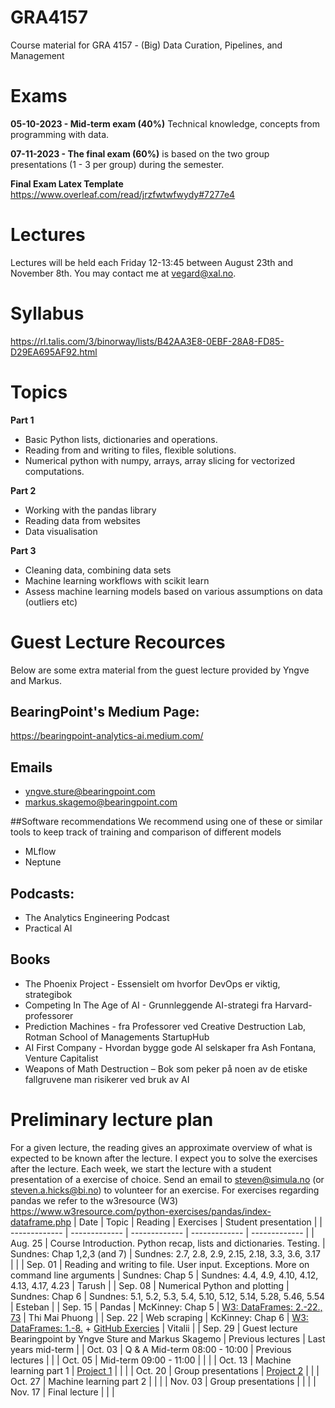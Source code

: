 # GRA4157

Course material for GRA 4157 - (Big) Data Curation, Pipelines, and Management

# Exams

**05-10-2023 - Mid-term exam (40%)** Technical knowledge, concepts from programming with data.

**07-11-2023 - The final exam (60%)** is based on the two group presentations (1 - 3 per group) during the semester.

**Final Exam Latex Template** https://www.overleaf.com/read/jrzfwtwfwydy#7277e4

# Lectures

Lectures will be held each Friday 12-13:45 between August 23th and November 8th. You may contact me at vegard@xal.no.

# Syllabus
https://rl.talis.com/3/binorway/lists/B42AA3E8-0EBF-28A8-FD85-D29EA695AF92.html

# Topics

**Part 1**

- Basic Python lists, dictionaries and operations.
- Reading from and writing to files, flexible solutions.
- Numerical python with numpy, arrays, array slicing for vectorized computations.

**Part 2**

- Working with the pandas library
- Reading data from websites
- Data visualisation

**Part 3**

- Cleaning data, combining data sets
- Machine learning workflows with scikit learn
- Assess machine learning models based on various assumptions on data (outliers etc)

# Guest Lecture Recources
Below are some extra material from the guest lecture provided by Yngve and Markus.

## BearingPoint's Medium Page:
https://bearingpoint-analytics-ai.medium.com/

## Emails
* yngve.sture@bearingpoint.com
* markus.skagemo@bearingpoint.com

##Software recommendations
We recommend using one of these or similar tools to keep track of training and comparison of different models
* MLflow
* Neptune

## Podcasts:
* The Analytics Engineering Podcast
* Practical AI

## Books
* The Phoenix Project - Essensielt om hvorfor DevOps er viktig, strategibok
* Competing In The Age of AI - Grunnleggende AI-strategi fra Harvard-professorer
* Prediction Machines - fra Professorer ved Creative Destruction Lab, Rotman School of Managements StartupHub
* AI First Company - Hvordan bygge gode AI selskaper fra Ash Fontana, Venture Capitalist
* Weapons of Math Destruction – Bok som peker på noen av de etiske fallgruvene man risikerer ved bruk av AI

# Preliminary lecture plan

For a given lecture, the reading gives an approximate overview of what is expected to be known after the lecture. I expect you to solve the exercises after the lecture. Each week, we start the lecture with a student presentation of a exercise of choice. Send an email to steven@simula.no (or steven.a.hicks@bi.no) to volunteer for an exercise. For exercises regarding pandas we refer to the w3resource (W3) https://www.w3resource.com/python-exercises/pandas/index-dataframe.php
| Date | Topic | Reading | Exercises | Student presentation |
| ------------- | ------------- | ------------- | ------------- | ------------- |
| Aug. 25 | Course Introduction. Python recap, lists and dictionaries. Testing. | Sundnes: Chap 1,2,3 (and 7) | Sundnes: 2.7, 2.8, 2.9, 2.15, 2.18, 3.3, 3.6, 3.17 | |
| Sep. 01 | Reading and writing to file. User input. Exceptions. More on command line arguments | Sundnes: Chap 5 | Sundnes: 4.4, 4.9, 4.10, 4.12, 4.13, 4.17, 4.23 | Tarush |
| Sep. 08 | Numerical Python and plotting | Sundnes: Chap 6 | Sundnes: 5.1, 5.2, 5.3, 5.4, 5.10, 5.12, 5.14, 5.28, 5.46, 5.54 | Esteban |
| Sep. 15 | Pandas | McKinney: Chap 5 | [W3: DataFrames: 2.-22., 73](https://www.w3resource.com/python-exercises/pandas/index-dataframe.php) | Thi Mai Phuong |
| Sep. 22 | Web scraping | KcKinney: Chap 6 | [W3: DataFrames: 1.-8.](https://www.w3resource.com/python-exercises/pandas/index-dataframe.php) + [GitHub Exercies](https://github.com/BI-DS/GRA4157/tree/main/lectures/05-web-scraping/exercises) | Vitalii |
| Sep. 29 | Guest lecture Bearingpoint by Yngve Sture and Markus Skagemo | Previous lectures | Last years mid-term |
| Oct. 03 | Q & A Mid-term 08:00 - 10:00 | Previous lectures | |
| Oct. 05 | Mid-term 09:00 - 11:00 | | |
| Oct. 13 | Machine learning part 1 | [Project 1](https://github.com/BI-DS/GRA4157/blob/main/lectures/08-project-and-intro-to-ml/Project_1.pdf) | | |
| Oct. 20 | Group presentations | [Project 2](https://github.com/BI-DS/GRA4157/blob/main/lectures/09-group-presentations-1/Project_2.pdf) | |
| Oct. 27 | Machine learning part 2 |  |  |
| Nov. 03 | Group presentations | | |
| Nov. 17 | Final lecture | |  |

